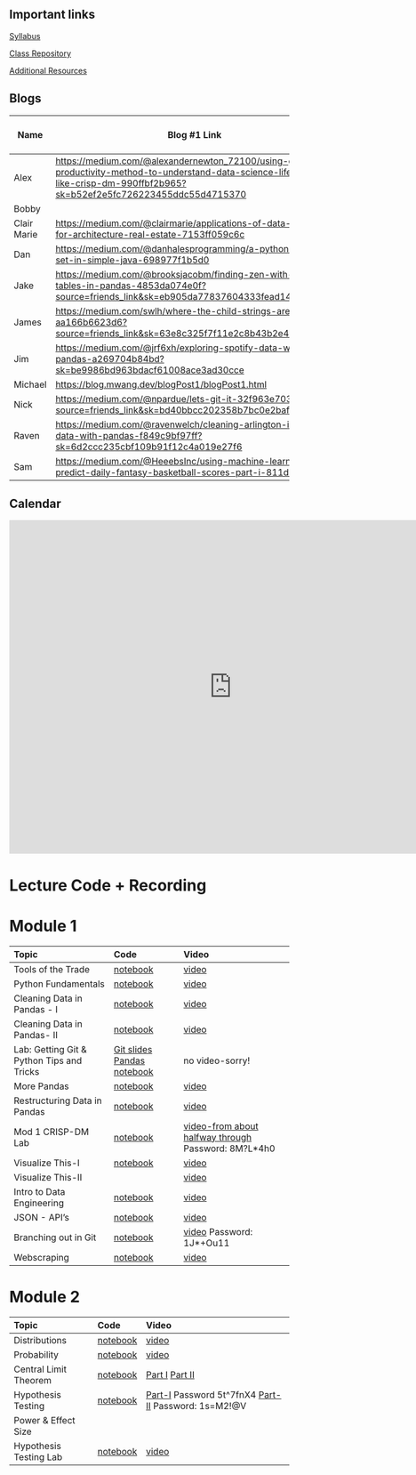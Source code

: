 ## Important links 

[Syllabus](https://hi.flatironschool.com/rs/072-UWY-209/images/FIS_DS_OnCampus_Syllabus_6_5_2019.pdf)

[Class Repository](https://github.com/learn-co-students/dc-ds-060120/blob/master/README.md)

[Additional Resources](https://drive.google.com/open?id=1qYxioNRi3tJmA-PrsdJZm16RDEnyk_fsLLETlCRsScU)


## Blogs
|  Name | Blog #1 Link | Blog #2 Link | Blog #3 Link | Blog #4 Link |
| --- | --- | --- | --- | --- |
|Alex|https://medium.com/@alexandernewton_72100/using-gtd-productivity-method-to-understand-data-science-lifecycles-like-crisp-dm-990ffbf2b965?sk=b52ef2e5fc726223455ddc55d4715370| | |
|Bobby|  | | |
|Clair Marie|https://medium.com/@clairmarie/applications-of-data-science-for-architecture-real-estate-7153ff059c6c| | |
|Dan|https://medium.com/@danhalesprogramming/a-python-style-set-in-simple-java-698977f1b5d0 | | |
|Jake|https://medium.com/@brooksjacobm/finding-zen-with-pivot-tables-in-pandas-4853da074e0f?source=friends_link&sk=eb905da77837604333fead141093ac8f | |
|James| https://medium.com/swlh/where-the-child-strings-are-aa166b6623d6?source=friends_link&sk=63e8c325f7f11e2c8b43b2e44a887ab9 | | |
|Jim|https://medium.com/@jrf6xh/exploring-spotify-data-with-pandas-a269704b84bd?sk=be9986bd963bdacf61008ace3ad30cce| | |
|Michael|https://blog.mwang.dev/blogPost1/blogPost1.html| | |
|Nick|https://medium.com/@npardue/lets-git-it-32f963e70308?source=friends_link&sk=bd40bbcc202358b7bc0e2bafbdca7bb3| | |
|Raven|https://medium.com/@ravenwelch/cleaning-arlington-income-data-with-pandas-f849c9bf97ff?sk=6d2ccc235cbf109b91f12c4a019e27f6| | |
|Sam|https://medium.com/@HeeebsInc/using-machine-learning-to-predict-daily-fantasy-basketball-scores-part-i-811de3c54a98| | |

## Calendar

<iframe src="https://calendar.google.com/calendar/embed?src=flatironschool.com_kl4r6f0fbisflpmdnchoohdfvo%40group.calendar.google.com&ctz=America%2FNew_York" style="border: 0" width="800" height="600" frameborder="0" scrolling="no"></iframe>

# Lecture Code + Recording
# Module 1

| Topic                                  | Code                | Video                |
|:---|:---|:---|
|Tools of the Trade|[notebook](https://github.com/learn-co-students/dc-ds-060120/blob/master/mod-1/day-1-welcome/Getting-Started-with-Data-Science_After_Class.ipynb)|[video](https://wework.zoom.us/rec/share/-eZlPe2tqURLSKPC8B_TQ_YfOK7fX6a81SlM86ELyU0ZrtbYKNNS7BlH_dI6wpcK)|
|Python Fundamentals|[notebook](python-fundamentals-060120.ipynb)|[video](https://wework.zoom.com/rec/share/9-tPEY353zpOf6vg4h3OaoshON-0X6a80HBP_fAIzR5-gx7tUoyqmmfg1Vu88o4L)|
|Cleaning Data in Pandas - I| [notebook](https://github.com/learn-co-students/dc-ds-060120/blob/master/mod-1/day-3/Python%20Basics%20%2B%20Pandas%20I%20-%20060120.ipynb)|[video](https://wework.zoom.com/rec/share/9PVYEZDL1HJLE6fNt2bmA6Q-A6bFX6a82nUYq6AEy0yzIweWgSSScaJg4bXbMW-s)
|Cleaning Data in Pandas- II|[notebook](https://github.com/learn-co-students/dc-ds-060120/blob/master/mod-1/day-3/second_session/Libraries%20and%20Pandas-060120.ipynb)   |[video]( https://wework.zoom.com/rec/share/2MF8d-jvtT9OWq__wVHcQ_8NLKDOX6a82ycZ_foIxRpG-bIwihm1XROCbntF2Hq4)  |
|Lab: Getting Git & Python Tips and Tricks|[Git slides](https://docs.google.com/presentation/d/1NcM_tv2sKQT4J5GPI_nYAPCQCRpJrMLyOvniR6UdOy4/edit?usp=sharing) [Pandas notebook](https://github.com/learn-co-students/dc-ds-060120/blob/master/mod-1/day-3/Pandas_tips%26Tricks_Lab/Pandas%20Tips%20%26%20Review-mmitchell.ipynb)|no video-sorry!|
|More Pandas|[notebook](https://github.com/learn-co-students/dc-ds-060120/blob/master/mod-1/day-4/manipulating_data_with_pandas_full.ipynb)|[video](https://wework.zoom.com/rec/share/1eFfEJGo8GdJWbP25FnEB4MRBpS6T6a80HJN-6AEmB5s6wQWg60mrdLylhu_5_ft)
|Restructuring Data in Pandas|[notebook](https://github.com/learn-co-students/dc-ds-060120/blob/master/mod-1/week-2/day-1/Restructuring%20Data%20in%20Pandas%20-%20Murat.ipynb)|[video](https://wework.zoom.com/rec/share/xsVWHbrTxz9IBdLR1WTRXoxwRID9aaa803Me-_QEzhnAHDyngCOpMISfapZ3Qo3s)|
|Mod 1 CRISP-DM Lab| [notebook](Mod_1_CRISP_DM-mmitchell.ipynb)|[video-from about halfway through](https://wework.zoom.com/rec/share/6ONOFeD2qjNLUpWV-WPGZrwKMLi_T6a82idM-PsIzxyjXr2wbLhs2FQ8-MNNmRnq) Password: 8M?L*4h0|
|Visualize This-I| [notebook](https://github.com/learn-co-students/dc-ds-060120/blob/master/mod-1/week-2/day-2/matplotlib_seaborn_murat.ipynb)|[video](https://wework.zoom.com/rec/share/6eF4FOzPqWlJQrOU2WLCC5UzDojcaaa82nMe_PoLxR6Znp5n7sUqtWtDK0ujRsK8)|
|Visualize This-II| |[video](https://wework.zoom.com/rec/share/-OxkFJ7VrD1LaaeX5n_-R5MqHJTET6a80SlNqfYNn0lfP-raoNg53TKlzI6eZPoa)|
|Intro to Data Engineering|[notebook](https://github.com/learn-co-students/dc-ds-060120/blob/master/mod-1/week-2/day-3-databases-sql/sql-to-pandas.ipynb)|[video](https://wework.zoom.us/rec/share/2eBJconT6FFLX4XC4UXgdJweNJrLT6a8g3JN86cEnk8N5QC4DxTmOYQQH9n6TY4A)|
|JSON - API’s|[notebook]()|[video](https://wework.zoom.com/rec/share/5elHNbXq1lxOftbv82fjS7UeGZmiT6a81XUa8vMLyhzikALm6RH_q6EeWgp1mXGT)|
|Branching out in Git|[notebook](https://github.com/learn-co-students/dc-ds-060120/blob/master/mod-1/week-2/day-5-git-branching-merging-lab/index.ipynb)|[video](https://wework.zoom.com/rec/share/3NV8DrThqlpLWYGW8WfTePB7Idv8T6a8h3QZqaYMz0-52rQNIm4sQxy1pCsRENcE) Password: 1J*+Ou11|
|Webscraping|[notebook](webscraping_060120.ipynb)|[video](https://wework.zoom.com/rec/share/wZYuBe7ZyWVJAY302EPNebF9QoXVaaa8hCcf_fdYxUf2KyNrkvt4mKSd8I8dgJ-2)|

# Module 2

| Topic                                  | Code                | Video                |
|:---|:---|:---|
|Distributions |[notebook](https://github.com/learn-co-students/dc-ds-060120/blob/master/mod-2/day-1-Probability-Distributions/Random-Variables/Distributions-060120.ipynb) |[video](https://wework.zoom.com/rec/share/151xDejO0ERLRKf972PjBqssBqDVaaa8hHJMr6UMyhuRP-6zXJYZQHkGeyVcw_Es)|
|Probability | [notebook](https://github.com/learn-co-students/dc-ds-060120/blob/master/mod-2/day-1-Probability-Distributions/Probability/Probability-Basics-060120.ipynb)|[video](https://wework.zoom.com/rec/share/2sBTLpTB-VFOfKvOuBuOA_58IKa9X6a80Xcf8_YOxUbjbumtghjwOGbS16xoXP9-)|
|Central Limit Theorem|[notebook]()|[Part I](https://wework.zoom.com/rec/share/upJwFa-q0EBIa53mw1_hZ4oaXZj6eaa81SdI8vMMz0mU-k3SaOlgciT6DxExkLMR) [Part II](https://wework.zoom.com/rec/share/w_VcBrTV7klLRNLc-X3YeascBtnAaaa82yRK8_YNyUaYoYpQ7f0sMoVESDHZhK1T)|
|Hypothesis Testing|[notebook]()|[Part-I](https://wework.zoom.com/rec/share/4pZZAL_23X5OX6vu4n2BUZwmNZy4aaa8h3JLqPFYmUfqEqq6rAdjpfdAiHK1qhlV) Password 5t^7fnX4 [Part-II](https://wework.zoom.com/rec/share/wuVHcrWt_WRIcLfQ1liEWr8MRqW0eaa8gScW__Beyhkv_Oy336_rv4sdkF1jaLVu) Password: 1s=M2!@V|
|Power & Effect Size|    |       |
|Hypothesis Testing Lab| [notebook](https://github.com/learn-co-students/dc-ds-060120/blob/master/mod-2/day-4-Lab_Hypothesis-Testing/hypothesis_coach_lab-student-mmitchell.ipynb)|[video]()|

